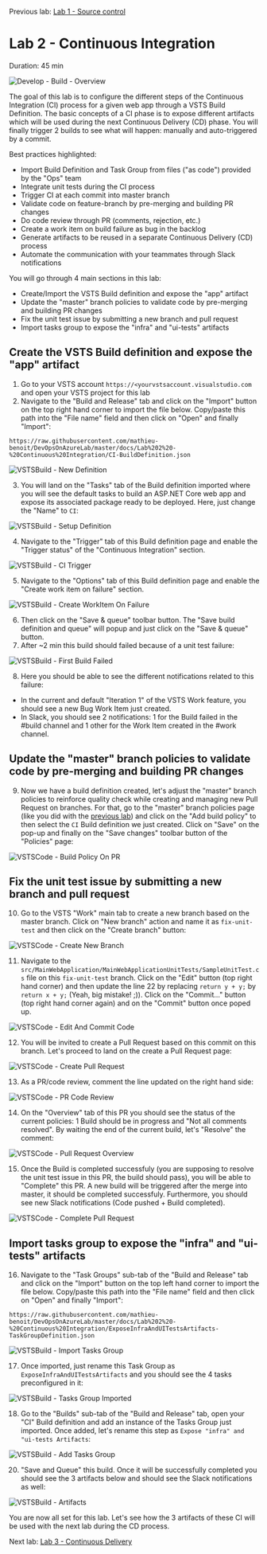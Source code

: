Previous lab: [Lab 1 - Source control](../Lab%201%20-%20Source%20control/README.md)

# Lab 2 - Continuous Integration

Duration: 45 min

![Develop - Build - Overview](./imgs/Develop-Build-Overview.PNG)

The goal of this lab is to configure the different steps of the Continuous Integration (CI) process for a given web app through a VSTS Build Definition. The basic concepts of a CI phase is to expose different artifacts which will be used during the next Continuous Delivery (CD) phase. You will finally trigger 2 builds to see what will happen: manually and auto-triggered by a commit. 

Best practices highlighted:

- Import Build Definition and Task Group from files ("as code") provided by the "Ops" team
- Integrate unit tests during the CI process
- Trigger CI at each commit into master branch
- Validate code on feature-branch by pre-merging and building PR changes
- Do code review through PR (comments, rejection, etc.)
- Create a work item on build failure as bug in the backlog
- Generate artifacts to be reused in a separate Continuous Delivery (CD) process
- Automate the communication with your teammates through Slack notifications

You will go through 4 main sections in this lab:

- Create/Import the VSTS Build definition and expose the "app" artifact
- Update the "master" branch policies to validate code by pre-merging and building PR changes
- Fix the unit test issue by submitting a new branch and pull request
- Import tasks group to expose the "infra" and "ui-tests" artifacts

## Create the VSTS Build definition and expose the "app" artifact

1. Go to your VSTS account `https://<yourvstsaccount.visualstudio.com` and open your VSTS project for this lab
2. Navigate to the "Build and Release" tab and click on the "Import" button on the top right hand corner to import the file below. Copy/paste this path into the "File name" field and then click on "Open" and finally "Import":

`
https://raw.githubusercontent.com/mathieu-benoit/DevOpsOnAzureLab/master/docs/Lab%202%20-%20Continuous%20Integration/CI-BuildDefinition.json
`

![VSTSBuild - New Definition](./imgs/VSTSBuild-NewDefinition.PNG)

3. You will land on the "Tasks" tab of the Build definition imported where you will see the default tasks to build an ASP.NET Core web app and expose its associated package ready to be deployed. Here, just change the "Name" to `CI`:

![VSTSBuild - Setup Definition](./imgs/VSTSBuild-SetupDefinition.PNG)

4. Navigate to the "Trigger" tab of this Build definition page and enable the "Trigger status" of the "Continuous Integration" section.

![VSTSBuild - CI Trigger](./imgs/VSTSBuild-CITrigger.PNG)

5. Navigate to the "Options" tab of this Build definition page and enable the "Create work item on failure" section.

![VSTSBuild - Create WorkItem On Failure](./imgs/VSTSBuild-CreateWorkItemOnFailure.PNG)

6. Then click on the "Save & queue" toolbar button. The "Save build definition and queue" will popup and just click on the "Save & queue" button.
7. After ~2 min this build should failed because of a unit test failure:

![VSTSBuild - First Build Failed](./imgs/VSTSBuild-FirstBuildFailed.PNG)

8. Here you should be able to see the different notifications related to this failure:

- In the current and default "Iteration 1" of the VSTS Work feature, you should see a new Bug Work Item just created.
- In Slack, you should see 2 notifications: 1 for the Build failed in the #build channel and 1 other for the Work Item created in the #work channel.

## Update the "master" branch policies to validate code by pre-merging and building PR changes

9. Now we have a build definition created, let's adjust the "master" branch policies to reinforce quality check while creating and managing new Pull Request on branches. For that, go to the "master" branch policies page (like you did with the [previous lab](../Lab%201%20-%20Source%20control/README.md)) and click on the "Add build policy" to then select the `CI` Build definition we just created. Click on "Save" on the pop-up and finally on the "Save changes" toolbar button of the "Policies" page:

![VSTSCode - Build Policy On PR](./imgs/VSTSCode-BuildPolicyOnPR.PNG)

## Fix the unit test issue by submitting a new branch and pull request

10. Go to the VSTS "Work" main tab to create a new branch based on the master branch. Click on "New branch" action and name it as `fix-unit-test` and then click on the "Create branch" button:

![VSTSCode  - Create New Branch](./imgs/VSTSCode-CreateNewBranch.PNG)

11. Navigate to the `src/MainWebApplication/MainWebApplicationUnitTests/SampleUnitTest.cs` file on this `fix-unit-test` branch. Click on the "Edit" button (top right hand corner) and then update the line 22 by replacing `return y + y;` by `return x + y;` (Yeah, big mistake! ;)). Click on the "Commit..." button (top right hand corner again) and on the "Commit" button once poped up.

![VSTSCode - Edit And Commit Code](./imgs/VSTSCode-EditAndCommitCode.PNG)

12. You will be invited to create a Pull Request based on this commit on this branch. Let's proceed to land on the create a Pull Request page:

![VSTSCode - Create Pull Request](./imgs/VSTSCode-CreatePullRequest.PNG)

13. As a PR/code review, comment the line updated on the right hand side:

![VSTSCode - PR Code Review](./imgs/VSTSCode-PRCodeReview.PNG)

14. On the "Overview" tab of this PR you should see the status of the current policies: 1 Build should be in progress and "Not all comments resolved". By waiting the end of the current build, let's "Resolve" the comment:

![VSTSCode - Pull Request Overview](./imgs/VSTSCode-PullRequestOverview.PNG)

15. Once the Build is completed successfuly (you are supposing to resolve the unit test issue in this PR, the build should pass), you will be able to "Complete" this PR. A new build will be triggered after the merge into master, it should be completed successfuly. Furthermore, you should see new Slack notifications (Code pushed + Build completed).

![VSTSCode - Complete Pull Request](./imgs/VSTSCode-CompletePullRequest.PNG)

## Import tasks group to expose the "infra" and "ui-tests" artifacts

16. Navigate to the "Task Groups" sub-tab of the "Build and Release" tab and click on the "Import" button on the top left hand corner to import the file below. Copy/paste this path into the "File name" field and then click on "Open" and finally "Import":

`
https://raw.githubusercontent.com/mathieu-benoit/DevOpsOnAzureLab/master/docs/Lab%202%20-%20Continuous%20Integration/ExposeInfraAndUITestsArtifacts-TaskGroupDefinition.json
`

![VSTSBuild - Import Tasks Group](./imgs/VSTSBuild-ImportTasksGroup.PNG)

17. Once imported, just rename this Task Group as `ExposeInfraAndUITestsArtifacts` and you should see the 4 tasks preconfigured in it:

![VSTSBuild - Tasks Group Imported](./imgs/VSTSBuild-TasksGroupImported.PNG)

18. Go to the "Builds" sub-tab of the "Build and Release" tab, open your "CI" Build definition and add an instance of the Tasks Group just imported. Once added, let's rename this step as `Expose "infra" and "ui-tests Artifacts`:

![VSTSBuild - Add Tasks Group](./imgs/VSTSBuild-AddTasksGroup.PNG)

20. "Save and Queue" this build. Once it will be successfully completed you should see the 3 artifacts below and should see the Slack notifications as well:

![VSTSBuild - Artifacts](./imgs/VSTSBuild-Artifacts.PNG)

You are now all set for this lab. Let's see how the 3 artifacts of these CI will be used with the next lab during the CD process.

Next lab: [Lab 3 - Continuous Delivery](../Lab%203%20-%20Continuous%20Delivery/README.md)